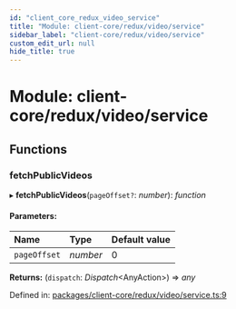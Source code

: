 ```yaml
---
id: "client_core_redux_video_service"
title: "Module: client-core/redux/video/service"
sidebar_label: "client-core/redux/video/service"
custom_edit_url: null
hide_title: true
---
```


# Module: client-core/redux/video/service

## Functions

### fetchPublicVideos

▸ **fetchPublicVideos**(`pageOffset?`: *number*): *function*

#### Parameters:

Name | Type | Default value |
:------ | :------ | :------ |
`pageOffset` | *number* | 0 |

**Returns:** (`dispatch`: *Dispatch*<AnyAction\>) => *any*

Defined in: [packages/client-core/redux/video/service.ts:9](https://github.com/xr3ngine/xr3ngine/blob/5a0f83ed8/packages/client-core/redux/video/service.ts#L9)
